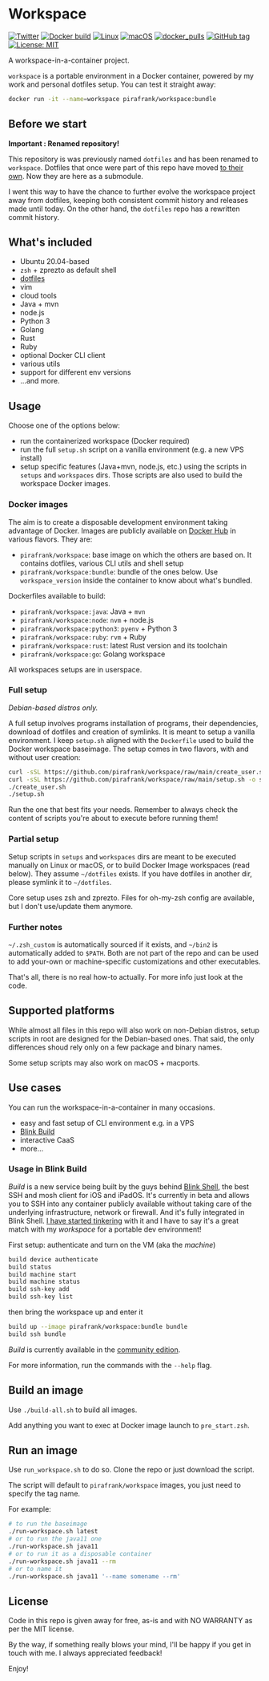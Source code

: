 # Workspace

[![Twitter](https://img.shields.io/twitter/url/https/twitter.com/pirafrank.svg?style=social&label=Follow%20%40pirafrank)](https://twitter.com/pirafrank)
[![Docker build](https://github.com/pirafrank/workspace/actions/workflows/docker.yml/badge.svg)](https://github.com/pirafrank/workspace/actions/workflows/docker.yml)
[![Linux](https://github.com/pirafrank/workspace/actions/workflows/full_setup_testing.yml/badge.svg)](https://github.com/pirafrank/workspace/actions/workflows/full_setup_testing.yml)
[![macOS](https://github.com/pirafrank/workspace/actions/workflows/macos_testing.yml/badge.svg)](https://github.com/pirafrank/workspace/actions/workflows/macos_testing.yml)
[![docker_pulls](https://img.shields.io/docker/pulls/pirafrank/workspace.svg)](https://hub.docker.com/repository/docker/pirafrank/workspace)
[![GitHub tag](https://img.shields.io/github/tag/pirafrank/workspace?include_prereleases=&sort=semver&color=blue)](https://github.com/pirafrank/workspace/releases/)
[![License: MIT](https://img.shields.io/badge/License-MIT-blue.svg)](https://github.com/pirafrank/workspace/blob/main/LICENSE.md)

A workspace-in-a-container project.

`workspace` is a portable environment in a Docker container, powered by my work and personal dotfiles setup. You can test it straight away:

```sh
docker run -it --name=workspace pirafrank/workspace:bundle
```

## Before we start

**Important : Renamed repository!**

This repository is was previously named `dotfiles` and has been renamed to `workspace`. Dotfiles that once were part of this repo have moved [to their own](https://github.com/pirafrank/dotfiles). Now they are here as a submodule.

I went this way to have the chance to further evolve the workspace project away from dotfiles, keeping both consistent commit history and releases made until today. On the other hand, the `dotfiles` repo has a rewritten commit history.

## What's included

- Ubuntu 20.04-based
- `zsh` + zprezto as default shell
- [dotfiles](https://github.com/pirafrank/dotfiles)
- vim
- cloud tools
- Java + mvn
- node.js
- Python 3
- Golang
- Rust
- Ruby
- optional Docker CLI client
- various utils
- support for different env versions
- ...and more.

## Usage

Choose one of the options below:

- run the containerized workspace (Docker required)
- run the full `setup.sh` script on a vanilla environment (e.g. a new VPS install)
- setup specific features (Java+mvn, node.js, etc.) using the scripts in `setups` and `workspaces` dirs. Those scripts are also used to build the workspace Docker images.

### Docker images

The aim is to create a disposable development environment taking advantage of Docker. Images are publicly available on [Docker Hub](https://hub.docker.com/r/pirafrank/workspace) in various flavors. They are:

- `pirafrank/workspace`: base image on which the others are based on. It contains dotfiles, various CLI utils and shell setup
- `pirafrank/workspace:bundle`: bundle of the ones below. Use `workspace_version` inside the container to know about what's bundled.

Dockerfiles available to build:

- `pirafrank/workspace:java`: Java + `mvn`
- `pirafrank/workspace:node`: `nvm` + node.js
- `pirafrank/workspace:python3`: `pyenv` + Python 3
- `pirafrank/workspace:ruby`: `rvm` + Ruby
- `pirafrank/workspace:rust`: latest Rust version and its toolchain
- `pirafrank/workspace:go`: Golang workspace

All workspaces setups are in userspace.

### Full setup

*Debian-based distros only.*

A full setup involves programs installation of programs, their dependencies, download of dotfiles and creation of symlinks. It is meant to setup a vanilla environment. I keep `setup.sh` aligned with the `Dockerfile` used to build the Docker workspace baseimage. The setup comes in two flavors, with and without user creation:

```sh
curl -sSL https://github.com/pirafrank/workspace/raw/main/create_user.sh -o create_user.sh && chmod +x create_user.sh
curl -sSL https://github.com/pirafrank/workspace/raw/main/setup.sh -o setup.sh && chmod +x setup.sh
./create_user.sh
./setup.sh
```

Run the one that best fits your needs. Remember to always check the content of scripts you're about to execute before running them!

### Partial setup

Setup scripts in `setups` and `workspaces` dirs are meant to be executed manually on Linux or macOS, or to build Docker Image workspaces (read below). They assume `~/dotfiles` exists. If you have dotfiles in another dir, please symlink it to `~/dotfiles`.

Core setup uses zsh and zprezto. Files for oh-my-zsh config are available, but I don't use/update them anymore.

### Further notes

`~/.zsh_custom` is automatically sourced if it exists, and `~/bin2` is automatically added to `$PATH`. Both are not part of the repo and can be used to add your-own or machine-specific customizations and other executables.

That's all, there is no real how-to actually. For more info just look at the code.

## Supported platforms

While almost all files in this repo will also work on non-Debian distros, setup scripts in root are designed for the Debian-based ones. That said, the only differences shoud rely only on a few package and binary names.

Some setup scripts may also work on macOS + macports.

## Use cases

You can run the workspace-in-a-container in many occasions.

- easy and fast setup of CLI environment e.g. in a VPS
- [Blink Build](https://beta.blink.build/)
- interactive CaaS
- more...

### Usage in Blink Build

*Build* is a new service being built by the guys behind [Blink Shell](https://twitter.com/BlinkShell/), the best SSH and mosh client for iOS and iPadOS. It's currently in beta and allows you to SSH into any container publicly available without taking care of the underlying infrastructure, network or firewall. And it's fully integrated in Blink Shell. [I have started tinkering](https://twitter.com/pirafrank/status/1423633599459471361) with it and I have to say it's a great match with my *workspace* for a portable dev environment!

First setup: authenticate and turn on the VM (aka the *machine*)

```sh
build device authenticate
build status
build machine start
build machine status
build ssh-key add
build ssh-key list
```

then bring the workspace up and enter it

```sh
build up --image pirafrank/workspace:bundle bundle
build ssh bundle
```

*Build* is currently available in the [community edition](https://community.blink.sh/).

For more information, run the commands with the `--help` flag.

## Build an image

Use `./build-all.sh` to build all images.

Add anything you want to exec at Docker image launch to `pre_start.zsh`.

## Run an image

Use `run_workspace.sh` to do so. Clone the repo or just download the script.

The script will default to `pirafrank/workspace` images, you just need to specify the tag name.

For example:

```sh
# to run the baseimage
./run-workspace.sh latest
# or to run the java11 one
./run-workspace.sh java11
# or to run it as a disposable container
./run-workspace.sh java11 --rm
# or to name it
./run-workspace.sh java11 '--name somename --rm'
```

## License

Code in this repo is given away for free, as-is and with NO WARRANTY as per the MIT license.

By the way, if something really blows your mind, I'll be happy if you get in touch with me. I always appreciated feedback!

Enjoy!
